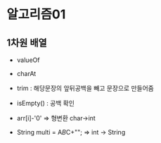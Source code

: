 # 알고리즘01

## 1차원 배열



* valueOf
* charAt

* trim : 해당문장의 앞뒤공백을 빼고 문장으로 만들어줌
* isEmpty() : 공백 확인

* arr[i]-'0' => 형변환 char->int
* String multi = A*B*C+""; => int -> String

